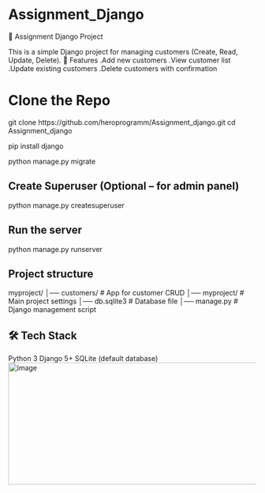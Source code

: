 # Assignment_Django

 📝 Assignment Django Project

This is a simple Django project for managing customers (Create, Read, Update, Delete).
🚀 Features
.Add new customers
.View customer list
.Update existing customers
.Delete customers with confirmation

<h1>
  Clone the Repo
</h1>
<p>git clone https://github.com/heroprogramm/Assignment_django.git
cd Assignment_django
</p>

<p>pip install django</p>
<p>python manage.py migrate</p>

<h2>Create Superuser (Optional – for admin panel)</h2>
<p>python manage.py createsuperuser</p>

<h2>Run the server</h2>
<p>python manage.py runserver</p>

<H2>Project structure</H2>
<div>myproject/
│── customers/          # App for customer CRUD
│── myproject/          # Main project settings
│── db.sqlite3          # Database file
│── manage.py           # Django management script
</div>

<h2>🛠️ Tech Stack</h2>

<div>Python 3
Django 5+
SQLite (default database)</div>


<img width="1267" height="247" alt="image" src="https://github.com/user-attachments/assets/0b0a45d4-dd31-4dcc-b573-553dbc7ca359" />
